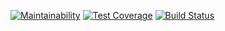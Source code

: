 [![Maintainability](https://api.codeclimate.com/v1/badges/c798dc18e4ba41edeb63/maintainability)](https://codeclimate.com/github/exces-s/project-lvl3-s258/maintainability)
[![Test Coverage](https://api.codeclimate.com/v1/badges/c798dc18e4ba41edeb63/test_coverage)](https://codeclimate.com/github/exces-s/project-lvl3-s258/test_coverage)
[![Build Status](https://travis-ci.org/exces-s/project-lvl3-s258.svg?branch=master)](https://travis-ci.org/exces-s/project-lvl3-s258)